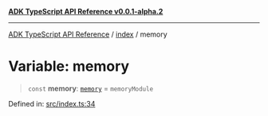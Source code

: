 [**ADK TypeScript API Reference v0.0.1-alpha.2**](../../README.md)

***

[ADK TypeScript API Reference](../../modules.md) / [index](../README.md) / memory

# Variable: memory

> `const` **memory**: [`memory`](../../memory/README.md) = `memoryModule`

Defined in: [src/index.ts:34](https://github.com/njraladdin/adk-typescript/blob/main/src/index.ts#L34)
